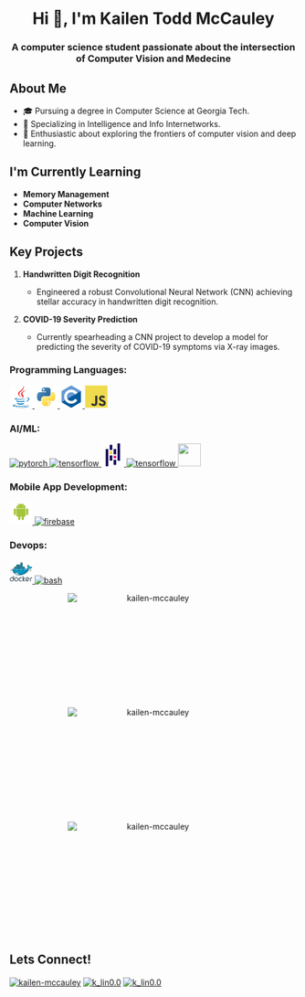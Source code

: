 <h1 align="center">Hi 👋, I'm Kailen Todd McCauley</h1>
<h3 align="center">A computer science student passionate about the intersection of Computer Vision and Medecine </h3>

## About Me
<ul>
   <li>🎓 Pursuing a degree in Computer Science at Georgia Tech.</li>
   <li>💼 Specializing in Intelligence and Info Internetworks.</li>
   <li>🌟 Enthusiastic about exploring the frontiers of computer vision and deep learning.</li>
</ul>     
   




## I'm Currently Learning

<ul>
   <li><strong>Memory Management</strong></li>
   <li><strong>Computer Networks</strong></li>
   <li><strong>Machine Learning</strong></li>
   <li><strong>Computer Vision</strong></li>
</ul>

## Key Projects

1. **Handwritten Digit Recognition**
   - Engineered a robust Convolutional Neural Network (CNN) achieving stellar accuracy in handwritten digit recognition.

2. **COVID-19 Severity Prediction**
   - Currently spearheading a CNN project to develop a model for predicting the severity of COVID-19 symptoms via X-ray images.
  

<h3 align="left">Programming Languages:</h3>
<p align="left"> 
   <a href="https://www.java.com" target="_blank" rel="noreferrer"> 
      <img src="https://raw.githubusercontent.com/devicons/devicon/master/icons/java/java-original.svg" alt="java" width="40" height="40"/> </a>
   <a href="https://www.python.org" target="_blank" rel="noreferrer"> 
      <img src="https://raw.githubusercontent.com/devicons/devicon/master/icons/python/python-original.svg" alt="python" width="40" height="40"/> </a>
   <a href="https://www.cprogramming.com/" target="_blank" rel="noreferrer"> 
      <img src="https://raw.githubusercontent.com/devicons/devicon/master/icons/c/c-original.svg" alt="c" width="40" height="40"/> </a>
   <a href="https://developer.mozilla.org/en-US/docs/Web/JavaScript" target="_blank" rel="noreferrer"> 
      <img src="https://raw.githubusercontent.com/devicons/devicon/master/icons/javascript/javascript-original.svg" alt="javascript" width="40" height="40"/> </a>
</p>
<h3 align="left">AI/ML:</h3>
<p align="left"> 
   <a href="https://pytorch.org/" target="_blank" rel="noreferrer"> 
      <img src="https://www.vectorlogo.zone/logos/pytorch/pytorch-icon.svg" alt="pytorch" width="40" height="40"/> </a>
   <a href="https://www.tensorflow.org" target="_blank" rel="noreferrer"> 
      <img src="https://www.vectorlogo.zone/logos/tensorflow/tensorflow-icon.svg" alt="tensorflow" width="40" height="40"/> </a>
   <a href="https://pandas.pydata.org/" target="_blank" rel="noreferrer"> 
      <img src="https://raw.githubusercontent.com/devicons/devicon/2ae2a900d2f041da66e950e4d48052658d850630/icons/pandas/pandas-original.svg" alt="pandas" width="40" height="40"/> </a>
   <a href="https://neptune.ai" target="_blank" rel="noreferrer"> 
      <img src="https://jobs.mindtheproduct.com/wp-content/uploads/job-manager-uploads/company_logo/2023/03/neptune_ai_signet_color-1.png" alt="tensorflow" width="40" height="40"/> </a>
   <a href="https://colab.google" target="_blank" rel="noreferrer"> 
      <img src="https://colab.research.google.com/img/colab_favicon_256px.png" width="40" height="40"/> </a> </p>
</p>
<h3 align="left">Mobile App Development:</h3>
   <a href="https://developer.android.com" target="_blank" rel="noreferrer"> 
      <img src="https://raw.githubusercontent.com/devicons/devicon/master/icons/android/android-original-wordmark.svg" alt="android" width="40" height="40"/> </a> 
   <a href="https://firebase.google.com/" target="_blank" rel="noreferrer"> 
      <img src="https://www.vectorlogo.zone/logos/firebase/firebase-icon.svg" alt="firebase" width="40" height="40"/> </a> 
<p align="left"> 
</p>
<h3 align="left">Devops:</h3>
<p align="left"> 
    <a href="https://www.docker.com/" target="_blank" rel="noreferrer"> 
      <img src="https://raw.githubusercontent.com/devicons/devicon/master/icons/docker/docker-original-wordmark.svg" alt="docker" width="40" height="40"/> </a> 
   <a href="https://www.gnu.org/software/bash/" target="_blank" rel="noreferrer"> 
      <img src="https://www.vectorlogo.zone/logos/gnu_bash/gnu_bash-icon.svg" alt="bash" width="40" height="40"/> </a>
</p>


<div style="text-align: center;">
    <img style="display: inline-block; width: 300px; height: 200px;" src="https://github-readme-stats.vercel.app/api?username=kailen-mccauley&show_icons=true&locale=en&rank_icon=github" alt="kailen-mccauley" />
    <img style="display: inline-block; width: 300px; height: 200px;" src="https://github-readme-streak-stats.herokuapp.com/?user=kailen-mccauley&" alt="kailen-mccauley" />
    <img style="display: inline-block; width: 300px; height: 200px;" src="https://github-readme-stats.vercel.app/api/top-langs?username=kailen-mccauley&show_icons=true&locale=en&layout=compact" alt="kailen-mccauley" />
</div>



## Lets Connect!
<p align="left">
<a href="https://linkedin.com/in/kailen-mccauley" target="blank">
   <img align="center" src="https://raw.githubusercontent.com/rahuldkjain/github-profile-readme-generator/master/src/images/icons/Social/linked-in-alt.svg" alt="kailen-mccauley" height="30" width="40" /></a>
<a href="https://instagram.com/k_lin0.0" target="blank">
   <img align="center" src="https://raw.githubusercontent.com/rahuldkjain/github-profile-readme-generator/master/src/images/icons/Social/instagram.svg" alt="k_lin0.0" height="30" width="40" /></a>
<a href="mailto:kailen.mccauley@gmail.com">
   <img align="center" src="https://encrypted-tbn0.gstatic.com/images?q=tbn:ANd9GcSFRH9Akdy1E2lm9ibROqYvs72_zTDWp9cXbw&s" alt="k_lin0.0" height="40" width="40" /></a>
</p>




